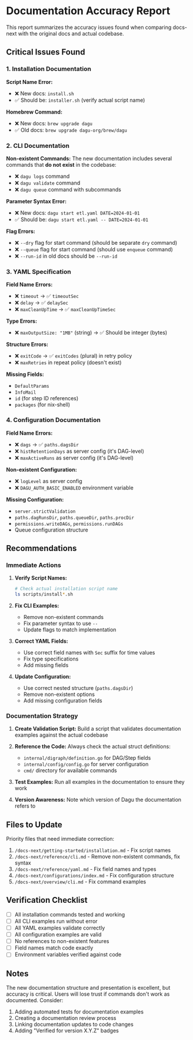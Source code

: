 # Documentation Accuracy Report

This report summarizes the accuracy issues found when comparing docs-next with the original docs and actual codebase.

## Critical Issues Found

### 1. Installation Documentation

**Script Name Error:**
- ❌ New docs: `install.sh`
- ✅ Should be: `installer.sh` (verify actual script name)

**Homebrew Command:**
- ❌ New docs: `brew upgrade dagu`
- ✅ Old docs: `brew upgrade dagu-org/brew/dagu`

### 2. CLI Documentation

**Non-existent Commands:**
The new documentation includes several commands that **do not exist** in the codebase:
- ❌ `dagu logs` command
- ❌ `dagu validate` command  
- ❌ `dagu queue` command with subcommands

**Parameter Syntax Error:**
- ❌ New docs: `dagu start etl.yaml DATE=2024-01-01`
- ✅ Should be: `dagu start etl.yaml -- DATE=2024-01-01`

**Flag Errors:**
- ❌ `--dry` flag for start command (should be separate `dry` command)
- ❌ `--queue` flag for start command (should use `enqueue` command)
- ❌ `--run-id` in old docs should be `--run-id`

### 3. YAML Specification

**Field Name Errors:**
- ❌ `timeout` → ✅ `timeoutSec`
- ❌ `delay` → ✅ `delaySec`
- ❌ `maxCleanUpTime` → ✅ `maxCleanUpTimeSec`

**Type Errors:**
- ❌ `maxOutputSize: "1MB"` (string) → ✅ Should be integer (bytes)

**Structure Errors:**
- ❌ `exitCode` → ✅ `exitCodes` (plural) in retry policy
- ❌ `maxRetries` in repeat policy (doesn't exist)

**Missing Fields:**
- `DefaultParams`
- `InfoMail`
- `id` (for step ID references)
- `packages` (for nix-shell)

### 4. Configuration Documentation

**Field Name Errors:**
- ❌ `dags` → ✅ `paths.dagsDir`
- ❌ `histRetentionDays` as server config (it's DAG-level)
- ❌ `maxActiveRuns` as server config (it's DAG-level)

**Non-existent Configuration:**
- ❌ `logLevel` as server config
- ❌ `DAGU_AUTH_BASIC_ENABLED` environment variable

**Missing Configuration:**
- `server.strictValidation`
- `paths.dagRunsDir`, `paths.queueDir`, `paths.procDir`
- `permissions.writeDAGs`, `permissions.runDAGs`
- Queue configuration structure

## Recommendations

### Immediate Actions

1. **Verify Script Names:**
   ```bash
   # Check actual installation script name
   ls scripts/install*.sh
   ```

2. **Fix CLI Examples:**
   - Remove non-existent commands
   - Fix parameter syntax to use `--`
   - Update flags to match implementation

3. **Correct YAML Fields:**
   - Use correct field names with `Sec` suffix for time values
   - Fix type specifications
   - Add missing fields

4. **Update Configuration:**
   - Use correct nested structure (`paths.dagsDir`)
   - Remove non-existent options
   - Add missing configuration fields

### Documentation Strategy

1. **Create Validation Script:**
   Build a script that validates documentation examples against the actual codebase

2. **Reference the Code:**
   Always check the actual struct definitions:
   - `internal/digraph/definition.go` for DAG/Step fields
   - `internal/config/config.go` for server configuration
   - `cmd/` directory for available commands

3. **Test Examples:**
   Run all examples in the documentation to ensure they work

4. **Version Awareness:**
   Note which version of Dagu the documentation refers to

## Files to Update

Priority files that need immediate correction:

1. `/docs-next/getting-started/installation.md` - Fix script names
2. `/docs-next/reference/cli.md` - Remove non-existent commands, fix syntax
3. `/docs-next/reference/yaml.md` - Fix field names and types
4. `/docs-next/configurations/index.md` - Fix configuration structure
5. `/docs-next/overview/cli.md` - Fix command examples

## Verification Checklist

- [ ] All installation commands tested and working
- [ ] All CLI examples run without error
- [ ] All YAML examples validate correctly
- [ ] All configuration examples are valid
- [ ] No references to non-existent features
- [ ] Field names match code exactly
- [ ] Environment variables verified against code

## Notes

The new documentation structure and presentation is excellent, but accuracy is critical. Users will lose trust if commands don't work as documented. Consider:

1. Adding automated tests for documentation examples
2. Creating a documentation review process
3. Linking documentation updates to code changes
4. Adding "Verified for version X.Y.Z" badges
